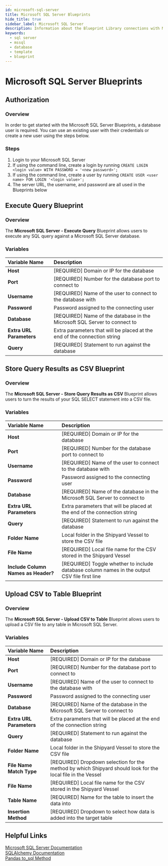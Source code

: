 ```yaml
---
id: microsoft-sql-server
title: Microsoft SQL Server Blueprints
hide_title: true
sidebar_label: Microsoft SQL Server
description: Information about the Blueprint Library connections with Microsoft SQL Server.
keywords:
  - sql server
  - mssql
  - database
  - template
  - blueprint
---
```


# Microsoft SQL Server Blueprints

## Authorization

### Overview

In order to get started with the Microsoft SQL Server Blueprints, a database user is required. You can use an existing user with their credentials or create a new user using the steps below.

### Steps

1. Login to your Microsoft SQL Server    
2. If using the command line, create a login by running `CREATE LOGIN <login value> WITH PASSWORD = '<new password>';`  
3. If using the command line, create a user by running `CREATE USER <user name> FOR LOGIN '<login value>';`  
3. The server URL, the username, and password are all used in the Blueprints below  

## Execute Query Blueprint

### Overview

The **Microsoft SQL Server - Execute Query** Blueprint allows users to execute any SQL query against a Microsoft SQL Server database.

### Variables

| Variable Name | Description |
|:---|:---|
| **Host** | [REQUIRED] Domain or IP for the database |
| **Port** | [REQUIRED] Number for the database port to connect to |
| **Username** | [REQUIRED] Name of the user to connect to the database with |
| **Password** | Password assigned to the connecting user |
| **Database** | [REQUIRED] Name of the database in the Microsoft SQL Server to connect to |
| **Extra URL Parameters** | Extra parameters that will be placed at the end of the connection string |
| **Query** | [REQUIRED] Statement to run against the database |

## Store Query Results as CSV Blueprint

### Overview

The **Microsoft SQL Server - Store Query Results as CSV** Blueprint allows users to turn the results of your SQL SELECT statement into a CSV file.

### Variables

| Variable Name | Description |
|:---|:---|
| **Host** | [REQUIRED] Domain or IP for the database |
| **Port** | [REQUIRED] Number for the database port to connect to |
| **Username** | [REQUIRED] Name of the user to connect to the database with |
| **Password** | Password assigned to the connecting user |
| **Database** | [REQUIRED] Name of the database in the Microsoft SQL Server to connect to |
| **Extra URL Parameters** | Extra parameters that will be placed at the end of the connection string |
| **Query** | [REQUIRED] Statement to run against the database |
| **Folder Name** | Local folder in the Shipyard Vessel to store the CSV file |
| **File Name** | [REQUIRED] Local file name for the CSV stored in the Shipyard Vessel |
| **Include Column Names as Header?** | [REQUIRED] Toggle whether to include database column names in the output CSV file first line |

## Upload CSV to Table Blueprint

### Overview

The **Microsoft SQL Server - Upload CSV to Table** Blueprint allows users to upload a CSV file to any table in Microsoft SQL Server.

### Variables

| Variable Name | Description |
|:---|:---|
| **Host** | [REQUIRED] Domain or IP for the database |
| **Port** | [REQUIRED] Number for the database port to connect to |
| **Username** | [REQUIRED] Name of the user to connect to the database with |
| **Password** | Password assigned to the connecting user |
| **Database** | [REQUIRED] Name of the database in the Microsoft SQL Server to connect to |
| **Extra URL Parameters** | Extra parameters that will be placed at the end of the connection string |
| **Query** | [REQUIRED] Statement to run against the database |
| **Folder Name** | Local folder in the Shipyard Vessel to store the CSV file |
| **File Name Match Type** | [REQUIRED] Dropdown selection for the method by which Shipyard should look for the local file in the Vessel |
| **File Name** | [REQUIRED] Local file name for the CSV stored in the Shipyard Vessel |
| **Table Name** | [REQUIRED] Name for the table to insert the data into |
| **Insertion Method** | [REQUIRED] Dropdown to select how data is added into the target table |

## Helpful Links

[Microsoft SQL Server Documentation](https://docs.microsoft.com/en-us/sql/sql-server/)  
[SQLAlchemy Documentation](https://docs.sqlalchemy.org/en/13/)  
[Pandas to_sql Method](https://pandas.pydata.org/pandas-docs/stable/reference/api/pandas.DataFrame.to_sql.html)  